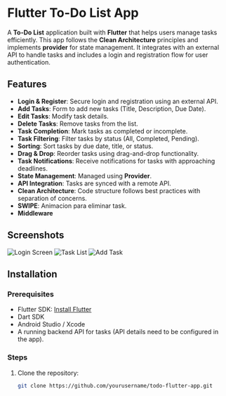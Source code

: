 # Flutter To-Do List App

A **To-Do List** application built with **Flutter** that helps users manage tasks efficiently. This app follows the **Clean Architecture** principles and implements **provider** for state management. It integrates with an external API to handle tasks and includes a login and registration flow for user authentication.

## Features

- **Login & Register**: Secure login and registration using an external API.
- **Add Tasks**: Form to add new tasks (Title, Description, Due Date).
- **Edit Tasks**: Modify task details.
- **Delete Tasks**: Remove tasks from the list.
- **Task Completion**: Mark tasks as completed or incomplete.
- **Task Filtering**: Filter tasks by status (All, Completed, Pending).
- **Sorting**: Sort tasks by due date, title, or status.
- **Drag & Drop**: Reorder tasks using drag-and-drop functionality.
- **Task Notifications**: Receive notifications for tasks with approaching deadlines.
- **State Management**: Managed using **Provider**.
- **API Integration**: Tasks are synced with a remote API.
- **Clean Architecture**: Code structure follows best practices with separation of concerns.
- **SWIPE**: Animacion para eliminar task.
- **Middleware**

## Screenshots

![Login Screen](screenshots/login_screen.png)
![Task List](screenshots/task_list.png)
![Add Task](screenshots/add_task.png)

## Installation

### Prerequisites

- Flutter SDK: [Install Flutter](https://flutter.dev/docs/get-started/install)
- Dart SDK
- Android Studio / Xcode
- A running backend API for tasks (API details need to be configured in the app).

### Steps

1. Clone the repository:

   ```bash
   git clone https://github.com/yourusername/todo-flutter-app.git
